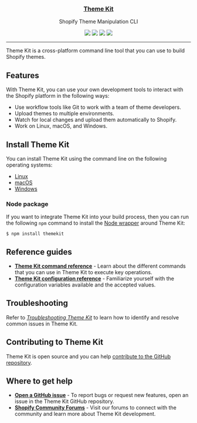 <p align="center">
  <a href="https://shopify.dev/tools/theme-kit"><h3 align="center">Theme Kit</h3></a>
  <p align="center">Shopify Theme Manipulation CLI</p>
  <p align="center">
    <a href="https://goreportcard.com/report/github.com/shopify/themekit"><img src="https://goreportcard.com/badge/github.com/shopify/themekit"></a>
    <a href="https://travis-ci.com/Shopify/themekit"><img src="https://travis-ci.com/Shopify/themekit.svg?branch=main"></a>
    <a href="http://godoc.org/github.com/Shopify/themekit"><img src="https://godoc.org/github.com/Shopify/themekit?status.svg"></a>
    <a href="https://github.com/Shopify/themekit/releases/latest"><img src="https://img.shields.io/github/release/Shopify/themekit.svg"></a>
  </p>
</p>

---

Theme Kit is a cross-platform command line tool that you can use to build Shopify themes.

## Features

With Theme Kit, you can use your own development tools to interact with the Shopify platform in the following ways:

- Use workflow tools like Git to work with a team of theme developers.
- Upload themes to multiple environments.
- Watch for local changes and upload them automatically to Shopify.
- Work on Linux, macOS, and Windows.

## Install Theme Kit

You can install Theme Kit using the command line on the following operating systems:

- [Linux](https://shopify.dev/tools/theme-kit/getting-started#linux)
- [macOS](https://shopify.dev/tools/theme-kit/getting-started#macos)
- [Windows](https://shopify.dev/tools/theme-kit/getting-started#windows)

### Node package

If you want to integrate Theme Kit into your build process, then you can run the following `npm` command to install the [Node wrapper](https://github.com/Shopify/node-themekit) around Theme Kit:

``` terminal
$ npm install themekit
```

## Reference guides

- **[Theme Kit command reference](https://shopify.dev/tools/theme-kit/command-reference)** - Learn about the different commands that you can use in Theme Kit to execute key operations.
- **[Theme Kit configuration reference](https://shopify.dev/tools/theme-kit/configuration-reference)** - Familiarize yourself with the configuration variables available and the accepted values.

## Troubleshooting

Refer to [*Troubleshooting Theme Kit*](https://shopify.dev/tools/theme-kit/troubleshooting) to learn how to identify and resolve common issues in Theme Kit.

## Contributing to Theme Kit

Theme Kit is open source and you can help [contribute to the GitHub repository](https://github.com/Shopify/themekit/blob/main/CONTRIBUTING.md).

## Where to get help

- **[Open a GitHub issue](https://github.com/Shopify/themekit/issues)** - To report bugs or request new features, open an issue in the Theme Kit GitHub repository.
- **[Shopify Community Forums](https://community.shopify.com/)** - Visit our forums to connect with the community and learn more about Theme Kit development.
